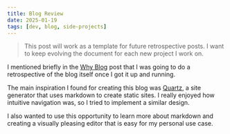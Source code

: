 ```yaml
---
title: Blog Review
date: 2025-01-19
tags: [dev, blog, side-projects]
---
```


> This post will work as a template for future retrospective posts. I want to keep evolving the document for each new project I work on.

I mentioned briefly in the [Why Blog](posts/why-blog.md) post that I was going to do a retrospective of the blog itself once I got it up and running.

The main inspiration I found for creating this blog was [Quartz](https://quartz.jzhao.xyz), a site generator that uses markdown to create static sites. I really enjoyed how intuitive navigation was, so I tried to implement a similar design.

I also wanted to use this opportunity to learn more about markdown and creating a visually pleasing editor that is easy for my personal use case.
